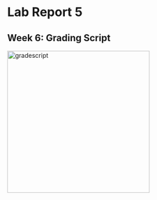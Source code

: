 # Lab Report 5

## Week 6: Grading Script

<img width="326" alt="gradescript" src="gradescript.png">


